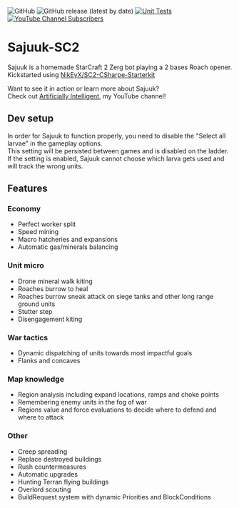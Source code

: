 ![GitHub](https://img.shields.io/github/license/guillaume-docquier/Sajuuk-SC2?color=blue&label=License)
![GitHub release (latest by date)](https://img.shields.io/github/v/release/Guillaume-Docquier/Sajuuk-SC2?label=Latest)
[![Unit Tests](https://github.com/Guillaume-Docquier/Sajuuk-SC2/actions/workflows/dotnet.yml/badge.svg)](https://github.com/Guillaume-Docquier/Sajuuk-SC2/actions/workflows/dotnet.yml)
[![YouTube Channel Subscribers](https://img.shields.io/youtube/channel/subscribers/UC_KAanPGVoL4Ppz2FORKoqA?style=social)](https://www.youtube.com/channel/UC_KAanPGVoL4Ppz2FORKoqA)

# Sajuuk-SC2
Sajuuk is a homemade StarCraft 2 Zerg bot playing a 2 bases Roach opener.  
Kickstarted using [NikEyX/SC2-CSharpe-Starterkit](https://github.com/NikEyX/SC2-CSharpe-Starterkit)

Want to see it in action or learn more about Sajuuk?  
Check out [Artificially Intelligent](https://www.youtube.com/channel/UC_KAanPGVoL4Ppz2FORKoqA), my YouTube channel!

## Dev setup
In order for Sajuuk to function properly, you need to disable the "Select all larvae" in the gameplay options.  
This setting will be persisted between games and is disabled on the ladder.  
If the setting is enabled, Sajuuk cannot choose which larva gets used and will track the wrong units.  

## Features

### Economy
- Perfect worker split
- Speed mining
- Macro hatcheries and expansions
- Automatic gas/minerals balancing

### Unit micro
- Drone mineral walk kiting
- Roaches burrow to heal
- Roaches burrow sneak attack on siege tanks and other long range ground units
- Stutter step
- Disengagement kiting

### War tactics
- Dynamic dispatching of units towards most impactful goals
- Flanks and concaves

### Map knowledge
- Region analysis including expand locations, ramps and choke points
- Remembering enemy units in the fog of war
- Regions value and force evaluations to decide where to defend and where to attack

### Other
- Creep spreading
- Replace destroyed buildings
- Rush countermeasures
- Automatic upgrades
- Hunting Terran flying buildings
- Overlord scouting
- BuildRequest system with dynamic Priorities and BlockConditions
